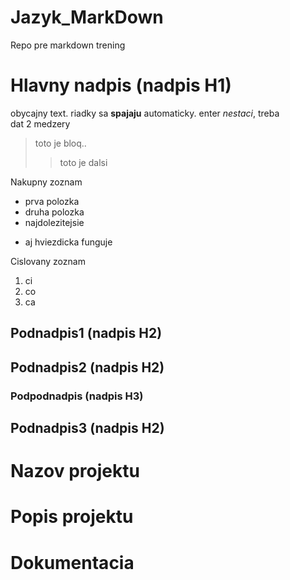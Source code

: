 # Jazyk_MarkDown

Repo pre markdown trening

# Hlavny nadpis (nadpis H1)

obycajny text.
riadky sa **spajaju** automaticky. enter _nestaci_, treba  
dat 2  medzery  
> toto je bloq..
> > toto je dalsi

Nakupny zoznam
- prva polozka
- druha polozka
- najdolezitejsie
* aj hviezdicka funguje


Cislovany zoznam
1. ci
2. co
3. ca
## Podnadpis1 (nadpis H2)

## Podnadpis2 (nadpis H2)
### Podpodnadpis (nadpis H3)
## Podnadpis3 (nadpis H2)

# Nazov projektu

# Popis projektu

# Dokumentacia
